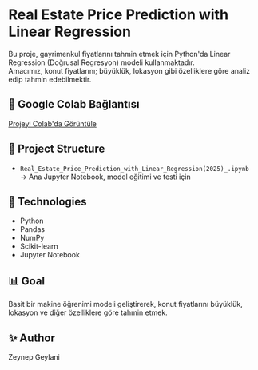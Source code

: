 # Real Estate Price Prediction with Linear Regression

Bu proje, gayrimenkul fiyatlarını tahmin etmek için Python'da Linear Regression (Doğrusal Regresyon) modeli kullanmaktadır.  
Amacımız, konut fiyatlarını; büyüklük, lokasyon gibi özelliklere göre analiz edip tahmin edebilmektir.

## 🔗 Google Colab Bağlantısı

[Projeyi Colab'da Görüntüle](https://colab.research.google.com/github/zynpgyln/Real-Estate-Price-Prediction-with-Linear-Regression-2025-/blob/main/Real_Estate_Price_Prediction_with_Linear_Regression(2025)_.ipynb)

## 📁 Project Structure

- `Real_Estate_Price_Prediction_with_Linear_Regression(2025)_.ipynb`  
  → Ana Jupyter Notebook, model eğitimi ve testi için

## 🔧 Technologies

- Python  
- Pandas  
- NumPy  
- Scikit-learn  
- Jupyter Notebook

## 📊 Goal

Basit bir makine öğrenimi modeli geliştirerek, konut fiyatlarını büyüklük, lokasyon ve diğer özelliklere göre tahmin etmek.

## ✨ Author

Zeynep Geylani
